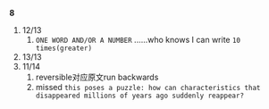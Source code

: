 **8**
1. 12/13
	1. `ONE WORD AND/OR A NUMBER` ......who knows I can write `10 times(greater)`
2. 13/13
3. 11/14
	1. reversible对应原文run backwards
	2. missed `this poses a puzzle: how can characteristics that disappeared millions of years ago suddenly reappear?`